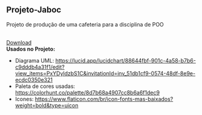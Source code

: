 ## Projeto-Jaboc
Projeto de produção de uma cafeteria para a disciplina de POO<br><br>

[Download](https://raw.githubusercontent.com/EdOc-PS/Projeto-Jaboc/blob/main/JabocCafeteria/dist/JabocCafeteria.jar)
<br>
**Usados no Projeto:**
- Diagrama UML: https://lucid.app/lucidchart/88644fbf-901c-4a58-b7b6-c9dddb4a31f1/edit?view_items=PxYDyldzbS1C&invitationId=inv_51db1cf9-0574-48df-8e9e-ecdc0350e321
- Paleta de cores usadas: https://colorhunt.co/palette/8d7b68a4907cc8b6a6f1dec9
- Icones: https://www.flaticon.com/br/icon-fonts-mas-baixados?weight=bold&type=uicon

